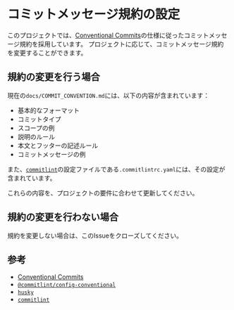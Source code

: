 # コミットメッセージ規約の設定

このプロジェクトでは、[Conventional Commits]の仕様に従ったコミットメッセージ規約を採用しています。
プロジェクトに応じて、コミットメッセージ規約を変更することができます。

## 規約の変更を行う場合

現在の`docs/COMMIT_CONVENTION.md`には、以下の内容が含まれています：

- 基本的なフォーマット
- コミットタイプ
- スコープの例
- 説明のルール
- 本文とフッターの記述ルール
- コミットメッセージの例

また、[`commitlint`]の設定ファイルである`.commitlintrc.yaml`には、その設定が含まれています。

これらの内容を、プロジェクトの要件に合わせて更新してください。

## 規約の変更を行わない場合

規約を変更しない場合は、このIssueをクローズしてください。

## 参考

- [Conventional Commits]
- [`@commitlint/config-conventional`]
- [`husky`]
- [`commitlint`]

<!-- Links -->

[Conventional Commits]: https://www.conventionalcommits.org/ja/v1.0.0/
[`@commitlint/config-conventional`]: https://github.com/conventional-changelog/commitlint/tree/master/%40commitlint/config-conventional
[`husky`]: https://typicode.github.io/husky/
[`commitlint`]: https://commitlint.js.org/
